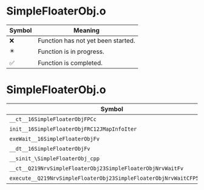 # SimpleFloaterObj.o
| Symbol | Meaning 
| ------------- | ------------- 
| :x: | Function has not yet been started. 
| :eight_pointed_black_star: | Function is in progress. 
| :white_check_mark: | Function is completed. 


# SimpleFloaterObj.o
| Symbol | Decompiled? |
| ------------- | ------------- |
| `__ct__16SimpleFloaterObjFPCc` | :x: |
| `init__16SimpleFloaterObjFRC12JMapInfoIter` | :x: |
| `exeWait__16SimpleFloaterObjFv` | :x: |
| `__dt__16SimpleFloaterObjFv` | :x: |
| `__sinit_\SimpleFloaterObj_cpp` | :x: |
| `__ct__Q219NrvSimpleFloaterObj23SimpleFloaterObjNrvWaitFv` | :x: |
| `execute__Q219NrvSimpleFloaterObj23SimpleFloaterObjNrvWaitCFP5Spine` | :x: |
